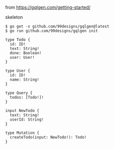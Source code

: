 from https://gqlgen.com/getting-started/

skeleton

```console
$ go get -v github.com/99designs/gqlgen@latest
$ go run github.com/99designs/gqlgen init
```

```
type Todo {
  id: ID!
  text: String!
  done: Boolean!
  user: User!
}

type User {
  id: ID!
  name: String!
}

type Query {
  todos: [Todo!]!
}

input NewTodo {
  text: String!
  userId: String!
}

type Mutation {
  createTodo(input: NewTodo!): Todo!
}
```
